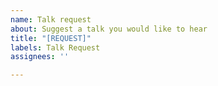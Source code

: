 ```yaml
---
name: Talk request
about: Suggest a talk you would like to hear
title: "[REQUEST]"
labels: Talk Request
assignees: ''

---
```


<!-- Describe the talk you would like to hear, including who it might be applicable to and why you would like to hear about it -->
